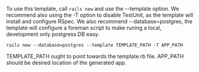 To use this template, call `rails new` and use the --template option. We recommend 
also using the -T option to disable TestUnit, as the template will install and
configure RSpec. We also recommend --database=postgres, the template will
configure a foreman script to make runing a local, development only postgress
DB easy.

`rails new --database=postgres --template TEMPLATE_PATH -T APP_PATH`

TEMPLATE_PATH ought to point towards the template.rb file.
APP_PATH should be desired location of the generated app.
